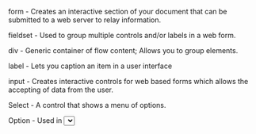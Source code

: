 form - Creates an interactive section of your document that can be submitted to a web server to relay information.

fieldset - Used to group multiple controls and/or labels in a web form.

div - Generic container of flow content; Allows you to group elements.

label - Lets you caption an item in a user interface

input - Creates interactive controls for web based forms which allows the accepting of data from the user.

Select - A control that shows a menu of options.

Option - Used in <select>, <optgroup>, and <datalist>, option allows you to create a control that represents an item.
